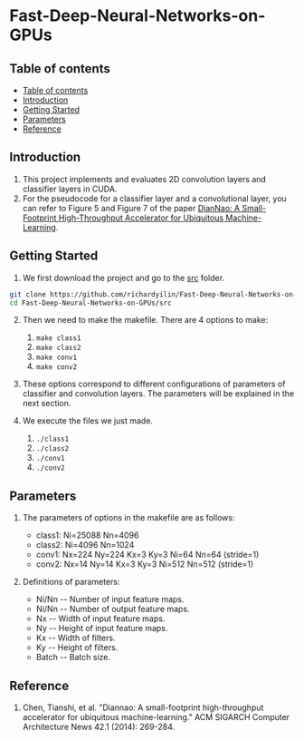 # Fast-Deep-Neural-Networks-on-GPUs
## Table of contents

<!--ts-->
   * [Table of contents](#table-of-contents)
   * [Introduction](#introduction)
   * [Getting Started](#getting-started)
   * [Parameters](#parameters)
   * [Reference](#reference)
<!--te-->

## Introduction
   1. This project implements and evaluates 2D convolution layers and classifier layers in CUDA.
   2. For the pseudocode for a classifier layer and a convolutional layer, you can refer to Figure 5 and Figure 7 of the paper [DianNao: A Small-Footprint High-Throughput Accelerator for Ubiquitous Machine-Learning](https://dl.acm.org/doi/abs/10.1145/2654822.2541967?casa_token=aOU3QdqPD0kAAAAA:rQRR0yL-heT5taqG_RKvgCZtL4MGPDvJOApxIbpRM-h5K-IeNJFakNDZxDADVRNSY9EhnqAJhiw).

## Getting Started

   1. We first download the project and go to the [src](./src) folder.  

   ```sh
   git clone https://github.com/richardyilin/Fast-Deep-Neural-Networks-on-GPUs.git
   cd Fast-Deep-Neural-Networks-on-GPUs/src
   ```
   2. Then we need to make the makefile. There are 4 options to make:  

        1. ``make class1``
        2. ``make class2``
        3. ``make conv1``
        4. ``make conv2``

   3. These options correspond to different configurations of parameters of classifier and convolution layers. The parameters will be explained in the next section.  
   4. We execute the files we just made.  

        1. ``./class1``
        2. ``./class2``
        3. ``./conv1``
        4. ``./conv2``

## Parameters
   1. The parameters of options in the makefile are as follows:

        * class1: Ni=25088 Nn=4096
        * class2: Ni=4096 Nn=1024
        * conv1:  Nx=224 Ny=224 Kx=3  Ky=3  Ni=64   Nn=64  (stride=1)
        * conv2:  Nx=14  Ny=14  Kx=3  Ky=3  Ni=512 Nn=512  (stride=1)

   2. Definitions of parameters:

        * Ni/Nn -- Number of input feature maps.
        * Ni/Nn -- Number of output feature maps.
        * Nx -- Width of input feature maps.
        * Ny -- Height of input feature maps.
        * Kx -- Width of filters.
        * Ky -- Height of filters.
        * Batch -- Batch size.


## Reference
   1. Chen, Tianshi, et al. "Diannao: A small-footprint high-throughput accelerator for ubiquitous machine-learning." ACM SIGARCH Computer Architecture News 42.1 (2014): 269-284. 

